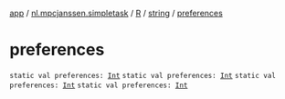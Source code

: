 [app](../../../index.md) / [nl.mpcjanssen.simpletask](../../index.md) / [R](../index.md) / [string](index.md) / [preferences](.)

# preferences

`static val preferences: `[`Int`](https://kotlinlang.org/api/latest/jvm/stdlib/kotlin/-int/index.html)
`static val preferences: `[`Int`](https://kotlinlang.org/api/latest/jvm/stdlib/kotlin/-int/index.html)
`static val preferences: `[`Int`](https://kotlinlang.org/api/latest/jvm/stdlib/kotlin/-int/index.html)
`static val preferences: `[`Int`](https://kotlinlang.org/api/latest/jvm/stdlib/kotlin/-int/index.html)